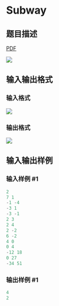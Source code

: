 # Subway

## 题目描述

[problemUrl]: https://uva.onlinejudge.org/index.php?option=com_onlinejudge&Itemid=8&category=18&page=show_problem&problem=1632

[PDF](https://uva.onlinejudge.org/external/106/p10691.pdf)

![](https://cdn.luogu.com.cn/upload/vjudge_pic/UVA10691/e14399dffda6544aae2d4f2323fe597b5cd0e846.png)

## 输入输出格式

### 输入格式

![](https://cdn.luogu.com.cn/upload/vjudge_pic/UVA10691/9c1ec551c60c56d7ab5605ecd071c748e92356bb.png)

### 输出格式

![](https://cdn.luogu.com.cn/upload/vjudge_pic/UVA10691/ad370c83fd35f3d069f57cece7962f0c3d692c6d.png)

## 输入输出样例

### 输入样例 #1

```cpp
2
7 1
-1 -4
-3 1
-3 -1
2 3
2 4
2 -2
6 -2
4 0
0 4
-12 18
0 27
-34 51
```


### 输出样例 #1

```cpp
4
2
```


